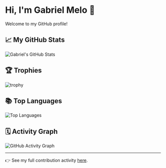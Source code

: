 # Hi, I'm Gabriel Melo 👋

Welcome to my GitHub profile!

## 📈 My GitHub Stats

![Gabriel's GitHub Stats](https://github-readme-stats.vercel.app/api?username=gabrielmelo00&show_icons=true&theme=radical&count_private=true&include_all_commits=true)

## 🏆 Trophies

![trophy](https://github-profile-trophy.vercel.app/?username=gabrielmelo00&theme=radical)

## 📚 Top Languages

![Top Languages](https://github-readme-stats.vercel.app/api/top-langs/?username=gabrielmelo00&layout=compact&theme=radical)

## 🗓️ Activity Graph

![GitHub Activity Graph](https://github-readme-activity-graph.cyclic.app/graph?username=gabrielmelo00&theme=github)

---
👉 See my full contribution activity [here](https://github.com/gabrielmelo00).
